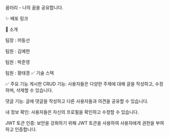 꿈러리 - 나의 꿈을 공유합니다.

✨ 배포 링크

👋 소개

팀장 : 어동선

팀원 : 김예현

팀원 : 박준영

팀원 : 황태경
✅ 기술 스택



✅ 주요 기능
게시판 CRUD 기능: 사용자들은 다양한 주제에 대해 글을 작성하고, 수정하며, 삭제할 수 있습니다.

댓글 기능: 글에 댓글을 작성하고 다른 사용자들과 의견을 공유할 수 있습니다.

내 정보 확인: 사용자들은 자신의 프로필을 확인하고 수정할 수 있습니다.

JWT 토큰 인증: 보안을 강화하기 위해 JWT 토큰을 사용하여 사용자에게 권한을 부여하고 인증합니다.
